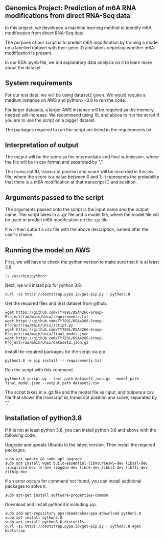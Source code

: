 ## Genomics Project: Prediction of m6A RNA modifications from direct RNA-Seq data
In this project, we developed a machine learning method to identify m6A modification from direct RNA-Seq data.

The purpose of our script is to predict m6A modification by training a model on a labelled dataset with their gene ID and labels depicting whether m6A modification is present. 

In our EDA.ipynb file, we did exploratory data analysis on it to learn more about the dataset.





## System requirements
For our test data, we will be using dataset2 given. We would require a medium instance on AWS and python>=3.8 to run the code.

For larger datasets, a larger AWS instance will be required as the memory needed will increase. We recommend using XL and above to run the script if you are to use the script on a bigger dataset.

The packages required to run the script are listed in the requirements.txt

## Interpretation of output
The output will be the same as the intermediate and final submission, where the file will be in csv format and separated by ",". 

The transcript ID, transcript position and score will be recorded in the csv file, where the score is a value between 0 and 1. It represents the probability that there is a m6A modification at that transcript ID and position.

## Arguments passed to the script
The arguments passed onto the script is the input name and the output name. The script takes in a .gz file and a model file, where the model file will be used to predict m6A modification on the .gz file. 

It will then output a csv file with the above description, named after the user's choice.

## Running the model on AWS
First, we will have to check the python version to make sure that it is at least 3.8.
```
ls /usr/bin/python*
```
Next, we will install pip for python 3.8.
```
curl -sS https://bootstrap.pypa.io/get-pip.py | python3.8
```
Get the required files and test dataset from github.
```
wget https://github.com/TY7891/DSA4266-Group-Project/raw/main/Unix/requirements.txt
wget https://github.com/TY7891/DSA4266-Group-Project/raw/main/Unix/script.py
wget https://github.com/TY7891/DSA4266-Group-Project/raw/main/Unix/final_model.json
wget https://github.com/TY7891/DSA4266-Group-Project/raw/main/Unix/dataset2.json.gz
```
Install the required packages for the script via pip.
```
python3.8 -m pip install -r requirements.txt
```
Run the script with this command. 
```
python3.8 script.py --text_path dataset2.json.gz --model_path final_model.json --output_path dataset2.csv
```
The script takes in a .gz file and the model file as input, and outputs a csv file that shows the transcript id, transcript position and score, separated by ",".



## Installation of python3.8
If it is not at least python 3.8, you can install python 3.8 and above with the following code.

Upgrade and update Ubuntu to the latest version. Then install the required packages.
```
sudo apt update && sudo apt upgrade
sudo apt install wget build-essential libncursesw5-dev libssl-dev libsqlite3-dev tk-dev libgdbm-dev libc6-dev libbz2-dev libffi-dev zlib1g-dev  
```
If an error occurs for command not found, you can install additional packages to solve it.
```
sudo apt-get install software-properties-common
```
Download and install python3.8 including pip.
```
sudo add-apt-repository ppa:deadsnakes/ppa #download python3.8
sudo apt install python3.8
sudo apt install python3.8-distutils
curl -sS https://bootstrap.pypa.io/get-pip.py | python3.8 #get bootstrap 
```

